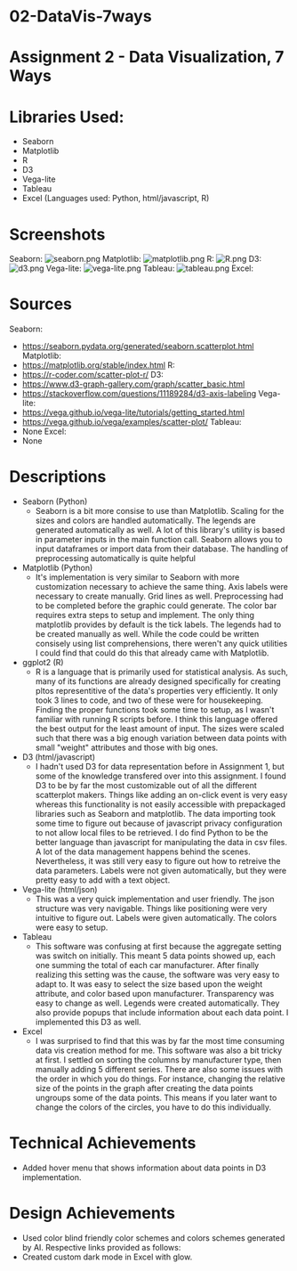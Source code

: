 # 02-DataVis-7ways

Assignment 2 - Data Visualization, 7 Ways  
===

# Libraries Used:
- Seaborn
- Matplotlib
- R
- D3
- Vega-lite
- Tableau
- Excel
(Languages used: Python, html/javascript, R)

# Screenshots
Seaborn:
![seaborn.png](https://github.com/wtt102/02-datavis-7ways/blob/main/seaborn.png)
Matplotlib:
![matplotlib.png](https://github.com/wtt102/02-datavis-7ways/blob/main/matplotlib.png)
R:
![R.png](https://github.com/wtt102/02-datavis-7ways/blob/main/R.png)
D3:
![d3.png](https://github.com/wtt102/02-datavis-7ways/blob/main/d3.png)
Vega-lite:
![vega-lite.png](https://github.com/wtt102/02-datavis-7ways/blob/main/vega-lite.png)
Tableau:
![tableau.png](https://github.com/wtt102/02-datavis-7ways/blob/main/tableau.png)
Excel:

# Sources
Seaborn:
- https://seaborn.pydata.org/generated/seaborn.scatterplot.html﻿
Matplotlib:
- https://matplotlib.org/stable/index.html
R:
- https://r-coder.com/scatter-plot-r/﻿
D3:
- https://www.d3-graph-gallery.com/graph/scatter_basic.html
- https://stackoverflow.com/questions/11189284/d3-axis-labeling﻿
Vega-lite:
- https://vega.github.io/vega-lite/tutorials/getting_started.html
- https://vega.github.io/vega/examples/scatter-plot/﻿
Tableau:
- None
Excel:
- None

# Descriptions
- Seaborn (Python)
  - Seaborn is a bit more consise to use than Matplotlib. Scaling for the sizes and colors are handled automatically. The legends are generated automatically as well. A lot of this library's utility is based in parameter inputs in the main function call. Seaborn allows you to input dataframes or import data from their database. The handling of preprocessing automatically is quite helpful
- Matplotlib (Python)
  - It's implementation is very similar to Seaborn with more customization necessary to achieve the same thing. Axis labels were necessary to create manually. Grid lines as well. Preprocessing had to be completed before the graphic could generate. The color bar requires extra steps to setup and implement. The only thing matplotlib provides by default is the tick labels. The legends had to be created manually as well. While the code could be written consisely using list comprehensions, there weren't any quick utilities I could find that could do this that already came with Matplotlib.
- ggplot2 (R)
  - R is a language that is primarily used for statistical analysis. As such, many of its functions are already designed specifically for creating pltos representitive of the data's properties very efficiently. It only took 3 lines to code, and two of these were for housekeeping. Finding the proper functions took some time to setup, as I wasn't familiar with running R scripts before. I think this language offered the best output for the least amount of input. The sizes were scaled such that there was a big enough variation between data points with small "weight" attributes and those with big ones.
- D3 (html/javascript)
  - I hadn't used D3 for data representation before in Assignment 1, but some of the knowledge transfered over into this assignment. I found D3 to be by far the most customizable out of all the different scatterplot makers. Things like adding an on-click event is very easy whereas this functionality is not easily accessible with prepackaged libraries such as Seaborn and matplotlib. The data importing took some time to figure out because of javascript privacy configuration to not allow local files to be retrieved. I do find Python to be the better language than javascript for manipulating the data in csv files. A lot of the data management happens behind the scenes. Nevertheless, it was still very easy to figure out how to retreive the data parameters. Labels were not given automatically, but they were pretty easy to add with a text object.
- Vega-lite (html/json)
  - This was a very quick implementation and user friendly. The json structure was very navigable. Things like positioning were very intuitive to figure out. Labels were given automatically. The colors were easy to setup.
- Tableau
  - This software was confusing at first because the aggregate setting was switch on initially. This meant 5 data points showed up, each one summing the total of each car manufacturer. After finally realizing this setting was the cause, the software was very easy to adapt to. It was easy to select the size based upon the weight attribute, and color based upon manufacturer. Transparency was easy to change as well. Legends were created automatically. They also provide popups that include information about each data point. I implemented this D3 as well.
- Excel
  - I was surprised to find that this was by far the most time consuming data vis creation method for me. This software was also a bit tricky at first. I settled on sorting the columns by manufacturer type, then manually adding 5 different series. There are also some issues with the order in which you do things. For instance, changing the relative size of the points in the graph after creating the data points ungroups some of the data points. This means if you later want to change the colors of the circles, you have to do this individually.

# Technical Achievements
- Added hover menu that shows information about data points in D3 implementation.

# Design Achievements
- Used color blind friendly color schemes and colors schemes generated by AI. Respective links provided as follows:
- Created custom dark mode in Excel with glow.
